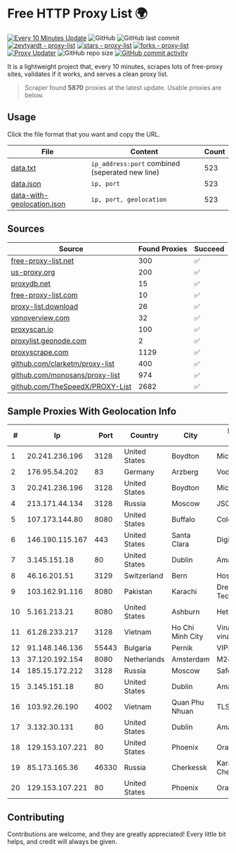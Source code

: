 
# Free HTTP Proxy List 🌍

[![Every 10 Minutes Update](https://github.com/mertguvencli/http-proxy-list/actions/workflows/main.yml/badge.svg?branch=main)](https://github.com/mertguvencli/http-proxy-list/actions/workflows/main.yml)
![GitHub](https://img.shields.io/github/license/mertguvencli/http-proxy-list)
![GitHub last commit](https://img.shields.io/github/last-commit/mertguvencli/http-proxy-list)
[![zevtyardt - proxy-list](https://img.shields.io/static/v1?label=zevtyardt&message=proxy-list&color=blue&logo=github)](https://github.com/zevtyardt/proxy-list "Go to GitHub repo")
[![stars - proxy-list](https://img.shields.io/github/stars/zevtyardt/proxy-list?style=social)](https://github.com/zevtyardt/proxy-list)
[![forks - proxy-list](https://img.shields.io/github/forks/zevtyardt/proxy-list?style=social)](https://github.com/zevtyardt/proxy-list)
[![Proxy Updater](https://github.com/zevtyardt/proxy-list/workflows/Proxy%20Updater/badge.svg)](https://github.com/zevtyardt/proxy-list/actions?query=workflow:"Proxy+Updater")
![GitHub repo size](https://img.shields.io/github/repo-size/zevtyardt/proxy-list)
[![GitHub commit activity](https://img.shields.io/github/commit-activity/m/zevtyardt/proxy-list?logo=commits)](https://github.com/zevtyardt/proxy-list/commits/main)

It is a lightweight project that, every 10 minutes, scrapes lots of free-proxy sites, validates if it works, and serves a clean proxy list.

> Scraper found **5870** proxies at the latest update. Usable proxies are below.

## Usage

Click the file format that you want and copy the URL.

|File|Content|Count|
|----|-------|-----|
|[data.txt](https://raw.githubusercontent.com/mertguvencli/http-proxy-list/main/proxy-list/data.txt)|`ip_address:port` combined (seperated new line)|523|
|[data.json](https://raw.githubusercontent.com/mertguvencli/http-proxy-list/main/proxy-list/data.json)|`ip, port`|523|
|[data-with-geolocation.json](https://raw.githubusercontent.com/mertguvencli/http-proxy-list/main/proxy-list/data-with-geolocation.json)|`ip, port, geolocation`|523|

## Sources

|Source|Found Proxies|Succeed|
|------|-------------|-------|
|[free-proxy-list.net](https://free-proxy-list.net)|300|✅|
|[us-proxy.org](https://www.us-proxy.org)|200|✅|
|[proxydb.net](http://proxydb.net)|15|✅|
|[free-proxy-list.com](https://free-proxy-list.com/?page=&port=&type%5B%5D=http&type%5B%5D=https&up_time=0&search=Search)|10|✅|
|[proxy-list.download](https://www.proxy-list.download/HTTP)|26|✅|
|[vpnoverview.com](https://vpnoverview.com/privacy/anonymous-browsing/free-proxy-servers)|32|✅|
|[proxyscan.io](https://www.proxyscan.io)|100|✅|
|[proxylist.geonode.com](https://proxylist.geonode.com/api/proxy-list?limit=300&page=1&sort_by=lastChecked&sort_type=desc&protocols=http,https)|2|✅|
|[proxyscrape.com](https://api.proxyscrape.com/v2/?request=displayproxies&protocol=http&timeout=10000&country=all&ssl=all&anonymity=all)|1129|✅|
|[github.com/clarketm/proxy-list](https://raw.githubusercontent.com/clarketm/proxy-list/master/proxy-list-raw.txt)|400|✅|
|[github.com/monosans/proxy-list](https://raw.githubusercontent.com/monosans/proxy-list/main/proxies/http.txt)|974|✅|
|[github.com/TheSpeedX/PROXY-List](https://raw.githubusercontent.com/TheSpeedX/PROXY-List/master/http.txt)|2682|✅|


## Sample Proxies With Geolocation Info

|#|Ip|Port|Country|City|Internet Service Provider|
|-|--|----|-------|----|-------------------------|
|1|20.241.236.196|3128|United States|Boydton|Microsoft Corporation|
|2|176.95.54.202|83|Germany|Arzberg|Vodafone GmbH|
|3|20.241.236.196|3128|United States|Boydton|Microsoft Corporation|
|4|213.171.44.134|3128|Russia|Moscow|JSC Comcor|
|5|107.173.144.80|8080|United States|Buffalo|ColoCrossing|
|6|146.190.115.167|443|United States|Santa Clara|DigitalOcean, LLC|
|7|3.145.151.18|80|United States|Dublin|Amazon.com, Inc.|
|8|46.16.201.51|3129|Switzerland|Bern|Hosteur SA|
|9|103.162.91.116|8080|Pakistan|Karachi|Dreams Network & Technology Pvt Ltd|
|10|5.161.213.21|8080|United States|Ashburn|Hetzner Online GmbH|
|11|61.28.233.217|3128|Vietnam|Ho Chi Minh City|Vinadata broadcast via vinagame AS Number|
|12|91.148.146.136|55443|Bulgaria|Pernik|VIPNET PRIM Ltd|
|13|37.120.192.154|8080|Netherlands|Amsterdam|M247 Europe SRL|
|14|185.15.172.212|3128|Russia|Moscow|SafeData LLC|
|15|3.145.151.18|80|United States|Dublin|Amazon.com, Inc.|
|16|103.92.26.190|4002|Vietnam|Quan Phu Nhuan|TLSOFT|
|17|3.132.30.131|80|United States|Dublin|Amazon.com, Inc.|
|18|129.153.107.221|80|United States|Phoenix|Oracle Corporation|
|19|85.173.165.36|46330|Russia|Cherkessk|Karachaevo-Cherkesskelektrosvyaz|
|20|129.153.107.221|80|United States|Phoenix|Oracle Corporation|



## Contributing

Contributions are welcome, and they are greatly appreciated! Every
little bit helps, and credit will always be given.

